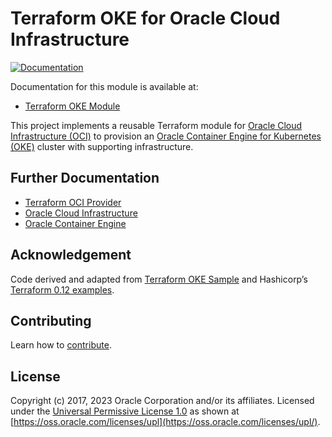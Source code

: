 # Terraform OKE for Oracle Cloud Infrastructure

[![Documentation](https://github.com/oracle-terraform-modules/terraform-oci-oke/actions/workflows/mdbook.yaml/badge.svg?branch=5.x-mdbook&status=Documentation)](https://oracle-terraform-modules.github.io/terraform-oci-oke/)

Documentation for this module is available at:

- [Terraform OKE Module](https://oracle-terraform-modules.github.io/terraform-oci-oke/)

This project implements a reusable Terraform module for [Oracle Cloud Infrastructure (OCI)](https://cloud.oracle.com/cloud-infrastructure) to provision an [Oracle Container Engine for Kubernetes (OKE)](https://docs.cloud.oracle.com/iaas/Content/ContEng/Concepts/contengoverview.htm) cluster with supporting infrastructure.


## Further Documentation

-   [Terraform OCI Provider](https://www.terraform.io/docs/providers/oci/index.html)
-   [Oracle Cloud Infrastructure](https://docs.cloud.oracle.com/iaas/Content/home.htm)
-   [Oracle Container Engine](https://docs.cloud.oracle.com/iaas/Content/ContEng/Concepts/contengoverview.htm)

## Acknowledgement

Code derived and adapted from [Terraform OKE Sample](https://github.com/terraform-providers/terraform-provider-oci/tree/master/examples/container_engine) and Hashicorp’s [Terraform 0.12 examples](https://github.com/hashicorp/terraform-guides/tree/master/infrastructure-as-code/terraform-0.12-examples).

## Contributing

Learn how to [contribute](./CONTRIBUTING.md).

## License
Copyright (c) 2017, 2023 Oracle Corporation and/or its affiliates. Licensed under the [Universal Permissive License 1.0](./LICENSE) as shown at [https://oss.oracle.com/licenses/upl](https://oss.oracle.com/licenses/upl/).
